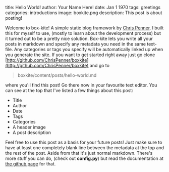 title: Hello World!
author: Your Name Here!
date: Jan 1 1970
tags: greetings
categories: introductions
image: boxkite.png
description: This post is about posting!

Welcome to box-kite! A simple static blog framework by [Chris
Penner](http://chrispenner.ca). I built this for myself to use, (mostly to
learn about the development process) but it turned out to be a pretty nice
solution. Box-kite lets you write all your posts in markdown and specify any
metadata you need in the same text-file. Any categories or tags you specify
will be automatically linked up when you generate the site. If you want to get
started right away just go clone
[http://github.com/ChrisPenner/boxkite](http://github.com/ChrisPenner/boxkite)
and go to
> boxkite/content/posts/hello-world.md

where you'll find this post! Go there now in your favourite text editor.
You can see at the top that I've listed a few things about this post:

* Title
* Author
* Date
* Tags
* Categories
* A header image
* A post description

Feel free to use this post as a basis for your future posts! Just make sure to
have at least one completely blank line between the metadata at the top and the
rest of the post. Aside from that it's just normal markdown. There's more stuff
you can do, (check out **config.py**) but read the documentation at [the github
page](http://www.github.com/ChrisPenner/boxkite) for that.
